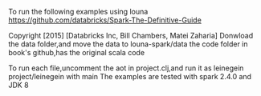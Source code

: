 To run the following examples using louna
https://github.com/databricks/Spark-The-Definitive-Guide

Copyright [2015] [Databricks Inc, Bill Chambers, Matei Zaharia]
Donwload the data folder,and move the data to louna-spark/data
the code folder in book's github,has the original scala code

To run each file,uncomment the aot in project.clj,and run it as leinegein project/leinegein with main
The examples are tested with spark 2.4.0 and JDK 8